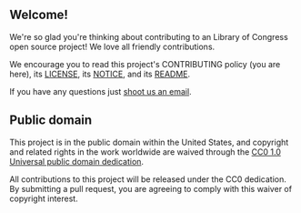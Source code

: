 ## Welcome!

We're so glad you're thinking about contributing to an Library of Congress open source project! We love all friendly contributions.

We encourage you to read this project's CONTRIBUTING policy (you are here), its [LICENSE](LICENSE.txt), its [NOTICE](NOTICE.txt), and its [README](README.md).

If you have any questions just [shoot us an email](mailto:REPO-DEV@LISTSERV.LOC.GOV).

## Public domain

This project is in the public domain within the United States, and
copyright and related rights in the work worldwide are waived through
the [CC0 1.0 Universal public domain dedication](https://creativecommons.org/publicdomain/zero/1.0/).

All contributions to this project will be released under the CC0
dedication. By submitting a pull request, you are agreeing to comply
with this waiver of copyright interest.
